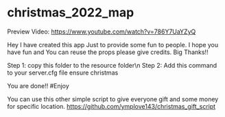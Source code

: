 # christmas_2022_map

Preview Video:
https://www.youtube.com/watch?v=786Y7UaYZyQ

Hey I have created this app Just to provide some fun to people. I hope you have fun and You can reuse the props please give credits.
Big Thanks!!

Step 1: 
copy this folder to the resource folder\n
Step 2:
Add this command to your server.cfg file
ensure christmas

You are done!!
#Enjoy

You can use this other simple script to give everyone gift and some money for specific location.
https://github.com/ymplove143/christmas_gift_script

